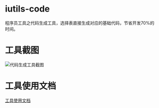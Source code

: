 # iutils-code
程序员工具之代码生成工具，选择表直接生成对应的基础代码，节省开发70%的时间。

# 工具截图
![代码生成工具截图](https://github.com/iutils/iutils-code/blob/master/doc/img/代码生成工具截图.png)

# 工具使用文档
[工具使用文档](http://iutils.cn/f/3/49/view/document.html?categoryId=86)
